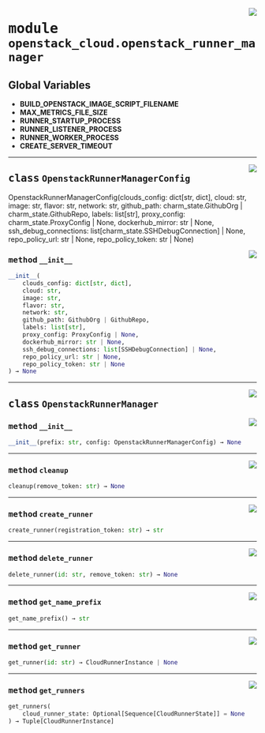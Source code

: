 <!-- markdownlint-disable -->

<a href="../src/openstack_cloud/openstack_runner_manager.py#L0"><img align="right" style="float:right;" src="https://img.shields.io/badge/-source-cccccc?style=flat-square"></a>

# <kbd>module</kbd> `openstack_cloud.openstack_runner_manager`




**Global Variables**
---------------
- **BUILD_OPENSTACK_IMAGE_SCRIPT_FILENAME**
- **MAX_METRICS_FILE_SIZE**
- **RUNNER_STARTUP_PROCESS**
- **RUNNER_LISTENER_PROCESS**
- **RUNNER_WORKER_PROCESS**
- **CREATE_SERVER_TIMEOUT**


---

<a href="../src/openstack_cloud/openstack_runner_manager.py#L65"><img align="right" style="float:right;" src="https://img.shields.io/badge/-source-cccccc?style=flat-square"></a>

## <kbd>class</kbd> `OpenstackRunnerManagerConfig`
OpenstackRunnerManagerConfig(clouds_config: dict[str, dict], cloud: str, image: str, flavor: str, network: str, github_path: charm_state.GithubOrg | charm_state.GithubRepo, labels: list[str], proxy_config: charm_state.ProxyConfig | None, dockerhub_mirror: str | None, ssh_debug_connections: list[charm_state.SSHDebugConnection] | None, repo_policy_url: str | None, repo_policy_token: str | None) 

<a href="../<string>"><img align="right" style="float:right;" src="https://img.shields.io/badge/-source-cccccc?style=flat-square"></a>

### <kbd>method</kbd> `__init__`

```python
__init__(
    clouds_config: dict[str, dict],
    cloud: str,
    image: str,
    flavor: str,
    network: str,
    github_path: GithubOrg | GithubRepo,
    labels: list[str],
    proxy_config: ProxyConfig | None,
    dockerhub_mirror: str | None,
    ssh_debug_connections: list[SSHDebugConnection] | None,
    repo_policy_url: str | None,
    repo_policy_token: str | None
) → None
```









---

<a href="../src/openstack_cloud/openstack_runner_manager.py#L81"><img align="right" style="float:right;" src="https://img.shields.io/badge/-source-cccccc?style=flat-square"></a>

## <kbd>class</kbd> `OpenstackRunnerManager`




<a href="../src/openstack_cloud/openstack_runner_manager.py#L83"><img align="right" style="float:right;" src="https://img.shields.io/badge/-source-cccccc?style=flat-square"></a>

### <kbd>method</kbd> `__init__`

```python
__init__(prefix: str, config: OpenstackRunnerManagerConfig) → None
```








---

<a href="../src/openstack_cloud/openstack_runner_manager.py#L181"><img align="right" style="float:right;" src="https://img.shields.io/badge/-source-cccccc?style=flat-square"></a>

### <kbd>method</kbd> `cleanup`

```python
cleanup(remove_token: str) → None
```





---

<a href="../src/openstack_cloud/openstack_runner_manager.py#L95"><img align="right" style="float:right;" src="https://img.shields.io/badge/-source-cccccc?style=flat-square"></a>

### <kbd>method</kbd> `create_runner`

```python
create_runner(registration_token: str) → str
```





---

<a href="../src/openstack_cloud/openstack_runner_manager.py#L152"><img align="right" style="float:right;" src="https://img.shields.io/badge/-source-cccccc?style=flat-square"></a>

### <kbd>method</kbd> `delete_runner`

```python
delete_runner(id: str, remove_token: str) → None
```





---

<a href="../src/openstack_cloud/openstack_runner_manager.py#L92"><img align="right" style="float:right;" src="https://img.shields.io/badge/-source-cccccc?style=flat-square"></a>

### <kbd>method</kbd> `get_name_prefix`

```python
get_name_prefix() → str
```





---

<a href="../src/openstack_cloud/openstack_runner_manager.py#L124"><img align="right" style="float:right;" src="https://img.shields.io/badge/-source-cccccc?style=flat-square"></a>

### <kbd>method</kbd> `get_runner`

```python
get_runner(id: str) → CloudRunnerInstance | None
```





---

<a href="../src/openstack_cloud/openstack_runner_manager.py#L136"><img align="right" style="float:right;" src="https://img.shields.io/badge/-source-cccccc?style=flat-square"></a>

### <kbd>method</kbd> `get_runners`

```python
get_runners(
    cloud_runner_state: Optional[Sequence[CloudRunnerState]] = None
) → Tuple[CloudRunnerInstance]
```






